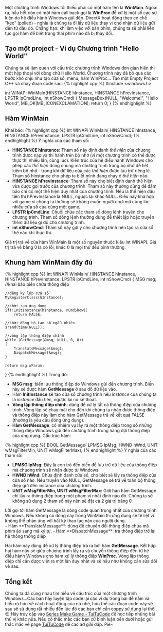 
Một chương trình Windows tối thiểu phải có một hàm tên là **WinMain**. Ngoài ra, hầu hết còn có một hàm call back gọi là **WinProc** để xử lý một số các sự kiện do hệ điều hành Windows gửi đến. DirectX hoạt động theo cơ chế "kéo" (polled) - nghĩa là chúng ta đi lấy dữ liệu thay vì chờ nhận dữ liệu gửi đến từ đâu đó. Chẳng hạn: khi làm việc với bàn phím, chúng ta sẽ phải liên tục gọi hàm để biết trạng thái phím nào đã bị thay đổi.

## Tạo một project - Ví dụ Chương trình "Hello World"
Chúng ta sẽ làm quen với cấu trúc chương trình Windows đơn giản hiển thị một hộp thoại với dòng chữ Hello World. Chương trình này đã bỏ qua các bước khó chịu như tạo cửa sổ, menu, hàm WinProc...
Tạo một Empty Project C++ và chạy đoạn code sau:
{% highlight cpp %}
#include <windows.h>

int WINAPI WinMain(HINSTANCE hInstance, HINSTANCE hPrevInstance, LPSTR lpCmdLine, int nShowCmd)
{
	MessageBox(NULL, "Welcome!", "Hello World", 			MB_OK|MB_ICONEXCLAMATION);
    return 0;
}
{% endhighlight %}

## Hàm WinMain
Khai báo:
{% highlight cpp %}
int WINAPI WinMain(
	HINSTANCE hInstance, 
    HINSTANCE hPrevInstance, 
    LPSTR lpCmdLine, 
    int nShowCmd);
{% endhighlight %}
Ý nghĩa của các tham số:
- **HINSTANCE hInstance**: Tham số này định danh _thể hiện_ của chương trình được nạp và thi hành trên bộ nhớ (vì một chương trình có thể được thực thi nhiều lần, cùng lúc). Kiến trúc của hệ điều hành Windows cho phép các _thể hiện_ dùng chung mã chương trình trong bộ nhớ để tiết kiệm bộ nhớ - trong khi dữ liệu của các _thể hiện_ được lưu trữ riêng lẻ. Tham số hInstance cho phép ta biết mình đang chạy ở _thể hiện_ nào.
- **HINSTANCE hPrevInstance**: Tham số này cho biết định danh thể hiện vừa được gọi trước của chương trình. Tham số này thường dùng để đảm bảo chỉ có một thể hiện duy nhất của chương trình. Nếu là thể hiện đầu tiên thì hPrevInstance là NULL, ngược lại khác NULL. Điều này khá hợp với game vì chúng ta thường sẽ không muốn người chơi mở cùng lúc nhiều cửa sổ của cùng một game.
- **LPSTR lpCmdLine**: Chuỗi chứa các tham số dòng lệnh truyền cho chương trình. Tham số dòng lệnh thường dùng để thiết lập hoặc truyền thêm dữ liệu gì đó cho chương trình.
- **int nShowCmd**: Tham số này gợi ý cho chương trình nên tạo ra cửa sổ thế nào khi thực thi.

Giá trị trả về của hàm WinMain là một số nguyên thuộc kiểu int WINAPI. Giá trị trả về bằng 0 là có lỗi, khác 0 là mọi thứ đều bình thường.

## Khung hàm WinMain đầy đủ
{% highlight cpp %}
int WINAPI WinMain(
	HINSTANCE hInstance, 
    HINSTANCE hPrevInstance, 
    LPSTR lpCmdLine, 
    int nShowCmd)
{
	MSG msg; //khai báo biến chứa thông điệp
    
    //đăng ký lớp cửa sổ
    MyRegisterClass(hInstance);
    
    //khởi tạo ứng dụng
    if(!InitInstance(hInstance, nCmdShow))
    	return FALSE;
    
    //khởi động bộ tạo số ngẫu nhiên
    srand(time(NULL));
    
    //vòng lặp thông điệp chính
    while (GetMessage(&msg, NULL, 0, 0))
    {
    	TranslateMessage(&msg);
        DispatchMessage(&msg);
    }
    
    return msg.wParam;
}
{% endhighlight %}
Trong đó:
- **MSG msg**: biến lưu thông điệp do Windows gửi đến chương trình. Biến này sẽ được hàm **GetMessage** ở sau đổ dữ liệu vào.
- Hàm **InitInstance** sẽ tạo cửa sổ chương trình nếu _instance_ của chúng ta là _instance_ đầu tiên, ngược lại nó sẽ thoát.
- **Vòng lặp thông điệp chính**: dùng để xử lý tất cả thông điệp của chương trình. Vòng lặp sẽ chạy mãi cho đến khi chúng ta nhận được thông điệp và thông điệp này làm cho hàm GetMessage trả về kết quả FALSE (thường là yêu cầu đóng ứng dụng).
- **Hàm GetMessage**: có nhiệm vụ lấy ra một thông điệp trong số những thông điệp Windows gửi đến chương trình trong hàng đợi thông điệp của ứng dụng. Cấu trúc hàm:

{% highlight cpp %}
BOOL GetMessage(
	LPMSG lpMsg, 
    HWND hWnd, 
    UNIT wMsgFilterMin, 
    UNIT wMsgFilterMax);
{% endhighlight %}
Ý nghĩa của các tham số:
- **LPMSG lpMsg**: Đây là con trỏ đến biến để lưu trữ dữ liệu của thông điệp mà chương trình sẽ nhận được từ Windows.
- **HWND hWnd**: Chứa định danh cửa sổ, cho biết sẽ lấy ra thông điệp của cửa sổ nào. Nếu truyền vào NULL, GetMessage sẽ trả về toàn bộ thông điệp gửi đến instance của chương trình.
- **UNIT wMsgFilterMin, UNIT wMsgFilterMax**: Giới hạn hàm GetMessage chỉ lấy ra thông điệp trong một phạm vi nhất định nào đó. Chúng ta sẽ không sử dụng 2 tham số này nên sẽ đặt cả 2 giá trị bằng 0.

<div class="alert alert-info">
Lời gọi tới hàm GetMessage là dòng code quan trọng nhất của chương trình Windows. Nếu không có dòng này trong WinMain thì ứng dụng sẽ tê liệt vì không thể phản ứng với bất kỳ thao tác nào của người dùng.
</div>
- Hàm **TranslateMessage**: dùng để chuyển đổi thông điệp chứa mã phím ảo sang mã ký tự.
- Hàm **DispatchMessage**: trả thông điệp trở lại hệ thống thông điệp

Hai hàm này dùng để xử lý thông điệp trả ra bởi hàm **GetMessage**. Kết hợp hai hàm này sẽ giúp chương trình lấy ra và chuyển thông điệp đến từ hệ điều hành Windows cho hàm xử lý thông điệp **WinProc**.
Vòng lặp thông điệp chỉ cần được viết ra một lần duy nhất và sẽ hầu như không cần sửa đổi về sau.

## Tổng kết
Chúng ta đã cùng nhau tìm hiểu về cấu trúc của một chương trình Windows…Các bạn hãy luyện tập code lại các ví dụ trong bài để nắm và hiểu rõ hơn về cách hoạt động của nó nhé, hơn thế các đoạn code này về sau sẽ sử dụng rất nhiều đến lúc đó các bạn chỉ cần coppy sử dụng lại thôi.😉 Hãy truy cập vào [Series Make Game - TuiTuCode](https://tuitucode.github.io/cpp/game/) để học tiếp những bài thú vị khác nữa. Nếu có thắc mắc các bạn cứ bình luận bên dưới hoặc gửi thắc mắc về page [TuiTuCode](https://www.facebook.com/shareAboutIT/) để các ad giải đáp. Pie~ 